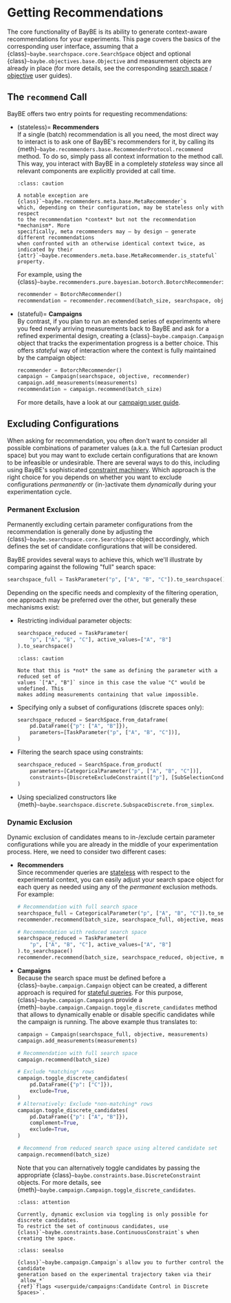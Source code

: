 # Getting Recommendations

The core functionality of BayBE is its ability to generate context-aware recommendations
for your experiments. This page covers the basics of the corresponding user interface,
assuming that a {class}`~baybe.searchspace.core.SearchSpace` object and optional
{class}`~baybe.objectives.base.Objective` and measurement objects are already in place
(for more details, see the corresponding [search space](/userguide/searchspace) /
[objective](/userguide/objectives) user guides).


## The `recommend` Call

BayBE offers two entry points for requesting recommendations:
* (stateless)= 
  **Recommenders**\
  If a single (batch) recommendation is all you need, the most direct way to interact is
  to ask one of BayBE's recommenders for it, by calling its
  {meth}`~baybe.recommenders.base.RecommenderProtocol.recommend` method. To do so,
  simply pass all context information to the method call. This way, you interact with
  BayBE in a completely *stateless* way since all relevant components are explicitly
  provided at call time.

  ```{admonition} Meta Recommenders
  :class: caution

  A notable exception are {class}`~baybe.recommenders.meta.base.MetaRecommender`s
  which, depending on their configuration, may be stateless only with respect
  to the recommendation *context* but not the recommendation *mechanism*. More
  specifically, meta recommenders may – by design – generate different recommendations
  when confronted with an otherwise identical context twice, as indicated by their
  {attr}`~baybe.recommenders.meta.base.MetaRecommender.is_stateful` property. 
  ```

  For example, using the {class}`~baybe.recommenders.pure.bayesian.botorch.BotorchRecommender`:
  ~~~python
  recommender = BotorchRecommender()
  recommendation = recommender.recommend(batch_size, searchspace, objective, measurements)
  ~~~
* (stateful)= 
  **Campaigns**\
  By contrast, if you plan to run an extended series of experiments where you feed newly
  arriving measurements back to BayBE and ask for a refined experimental design,
  creating a {class}`~baybe.campaign.Campaign` object that tracks the experimentation
  progress is a better choice. This offers *stateful* way of interaction where
  the context is fully maintained by the campaign object:
  ~~~python
  recommender = BotorchRecommender()
  campaign = Campaign(searchspace, objective, recommender)
  campaign.add_measurements(measurements)
  recommendation = campaign.recommend(batch_size)
  ~~~
  For more details, have a look at our [campaign user guide](/userguide/campaigns).


## Excluding Configurations
When asking for recommendation, you often don't want to consider all possible
combinations of parameter values (a.k.a. the full Cartesian product space) but you may
want to exclude certain configurations that are known to be infeasible or undesirable.
There are several ways to do this, including using BayBE's sophisticated [constraint
machinery](/userguide/constraints). Which approach is the right choice for you depends on
whether you want to exclude configurations *permanently* or (in-)activate them
*dynamically* during your experimentation cycle.

### Permanent Exclusion

Permanently excluding certain parameter configurations from the recommendation is
generally done by adjusting the {class}`~baybe.searchspace.core.SearchSpace` object
accordingly, which defines the set of candidate configurations that will be considered.

BayBE provides several ways to achieve this, which we'll illustrate by comparing against
the following "full" search space:
~~~python
searchspace_full = TaskParameter("p", ["A", "B", "C"]).to_searchspace()
~~~
Depending on the specific needs and complexity of the filtering operation, one approach
may be preferred over the other, but generally these mechanisms exist: 

* Restricting individual parameter objects:
  ~~~python
  searchspace_reduced = TaskParameter(
      "p", ["A", "B", "C"], active_values=["A", "B"]
  ).to_searchspace()
  ~~~

  ```{admonition} Caution
  :class: caution
  
  Note that this is *not* the same as defining the parameter with a reduced set of
  values `["A", "B"]` since in this case the value "C" would be undefined. This
  makes adding measurements containing that value impossible.
  ```

* Specifying only a subset of configurations (discrete spaces only):
  ~~~python
  searchspace_reduced = SearchSpace.from_dataframe(
      pd.DataFrame({"p": ["A", "B"]}),
      parameters=[TaskParameter("p", ["A", "B", "C"])],
  )
  ~~~

* Filtering the search space using constraints:
  ~~~python
  searchspace_reduced = SearchSpace.from_product(
      parameters=[CategoricalParameter("p", ["A", "B", "C"])],
      constraints=[DiscreteExcludeConstraint(["p"], [SubSelectionCondition(["C"])])],
  )
  ~~~

* Using specialized constructors like 
  {meth}`~baybe.searchspace.discrete.SubspaceDiscrete.from_simplex`.

### Dynamic Exclusion

Dynamic exclusion of candidates means to in-/exclude certain parameter configurations
while you are already in the middle of your experimentation process. Here,
we need to consider two different cases:

* **Recommenders**\
  Since recommender queries are [stateless](#stateless) with respect to the
  experimental context, you can easily adjust your search space object for each query
  as needed using any of the *permanent* exclusion methods. For example:
  ~~~python
  # Recommendation with full search space
  searchspace_full = CategoricalParameter("p", ["A", "B", "C"]).to_searchspace()
  recommender.recommend(batch_size, searchspace_full, objective, measurements)

  # Recommendation with reduced search space
  searchspace_reduced = TaskParameter(
      "p", ["A", "B", "C"], active_values=["A", "B"]
  ).to_searchspace()
  recommender.recommend(batch_size, searchspace_reduced, objective, measurements)
  ~~~

* **Campaigns**\
  Because the search space must be defined before a
  {class}`~baybe.campaign.Campaign` object can be created, a different approach is
  required for [stateful queries](#stateful). For this purpose,
  {class}`~baybe.campaign.Campaign`s provide a
  {meth}`~baybe.campaign.Campaign.toggle_discrete_candidates` method that allows to
  dynamically enable or disable specific candidates while the campaign is running.
  The above example thus translates to:
  ~~~python
  campaign = Campaign(searchspace_full, objective, measurements)
  campaign.add_measurements(measurements)

  # Recommendation with full search space
  campaign.recommend(batch_size)

  # Exclude *matching* rows
  campaign.toggle_discrete_candidates(
      pd.DataFrame({"p": ["C"]}),
      exclude=True,
  )
  # Alternatively: Exclude *non-matching* rows
  campaign.toggle_discrete_candidates(
      pd.DataFrame({"p": ["A", "B"]}),
      complement=True,
      exclude=True,
  )

  # Recommend from reduced search space using altered candidate set
  campaign.recommend(batch_size)
  ~~~
  Note that you can alternatively toggle candidates by passing the appropriate
  {class}`~baybe.constraints.base.DiscreteConstraint` objects.
  For more details, see {meth}`~baybe.campaign.Campaign.toggle_discrete_candidates`.

    ```{admonition} Candidate Toggling vs. Applying Constraints
  :class: attention

  Currently, dynamic exclusion via toggling is only possible for discrete candidates.
  To restrict the set of continuous candidates, use
  {class}`~baybe.constraints.base.ContinuousConstraint`s when creating the space.
  ```

  ```{admonition} Trajectory-Based Control
  :class: seealso

  {class}`~baybe.campaign.Campaign`s allow you to further control the candidate
  generation based on the experimental trajectory taken via their `allow_*` 
  {ref}`flags <userguide/campaigns:Candidate Control in Discrete Spaces>`.
  ```




  

